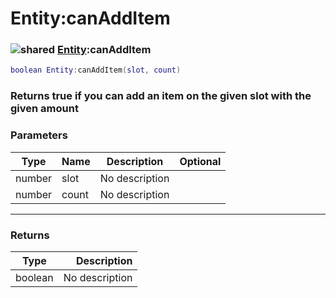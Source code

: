 # Entity:canAddItem

### ![shared](../../home/entity/.gitbook/assets/shared.png) [Entity](../../home/entity/home/Entity/):canAddItem

```lua
boolean Entity:canAddItem(slot, count)
```

### Returns true if you can add an item on the given slot with the given amount

### Parameters

| Type   | Name  | Description    | Optional |
| ------ | ----- | -------------- | -------: |
| number | slot  | No description |          |
| number | count | No description |          |

***

### Returns

| Type    |    Description |
| ------- | -------------: |
| boolean | No description |

